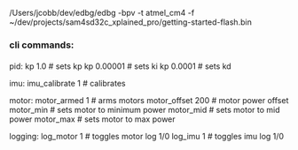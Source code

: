 /Users/jcobb/dev/edbg/edbg -bpv -t atmel_cm4 -f ~/dev/projects/sam4sd32c_xplained_pro/getting-started-flash.bin

### cli commands:

####
pid:
kp 1.0      # sets kp
kp 0.00001  # sets ki
kp 0.0001   # sets kd

imu:
imu_calibrate 1 # calibrates 

motor:
motor_armed 1       # arms motors
motor_offset 200    # motor power offset
motor_min           # sets motor to minimum power
motor_mid           # sets motor to mid power
motor_max           # sets motor to max power


logging:
log_motor 1     # toggles motor log 1/0
log_imu 1       # toggles imu log 1/0